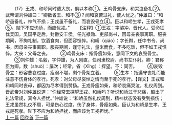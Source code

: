 　　（17）王戎、和峤同时遭大丧，俱以孝称①。王鸡骨支床，和哭泣备礼②。武帝谓刘仲雄曰：“卿数省王、和不③？闻和哀苦过礼，使人忧之。”仲雄曰：“和峤虽备礼，神气不损；王戎虽不备礼，而哀毁骨立④。臣以和峤生孝，王戎死孝⑤。陛下不应忧峤，而应忧戎。”
　　【注释】①王戎：字濬冲，晋代人。受命征伐吴国，吴国平定后，封爵安丰侯。任光禄勋、吏部尚书，因母亲丧事离职。服丧期间，不拘礼制，饮酒食肉，但面容憔悴。和峤（qiáo）：字长舆，任中书令、尚书，因母亲丧事离职。服丧期间，谨守礼法，量米而食，不多吃饭，但不如王戎憔悴。大丧：父母之丧。
　　②鸡骨支床：指骨瘦如柴，意同下文的哀毁骨立。
　　③刘仲雄：名毅，字仲雄，为人刚直，任司隶校尉、尚书左仆射。卿：君称臣为卿。数（shuò）：屡次；经常。省（Xǐng）：探望。不：同否。
　　④哀毁骨立：形容悲哀过度，瘦弱不堪，剩个骨架立着。
　　⑤生孝：指遵守丧礼而能注意不伤身体的孝行。死孝：对父母尽哀悼之情而至于死的孝行。【译文】王戎和和峤同时丧母，都因为尽孝得到赞扬。王戎骨瘦如柴，和峤哀痛哭泣，礼仪周到。晋武帝对刘仲雄说道：“你经常去探望王戎、和峤吗？听说和峤过于悲痛，超出了礼法常规，真令人担忧。”仲雄说：“和峤虽然礼仪周到，精神状态没有受到损伤；王戎虽然礼仪不周，可是伤心过度，伤了身体，骨瘦如柴。臣认为和峤是生孝，王戎是死孝。陛下不应为和峤担扰，而应该为王戎担忧。”
<br>[上一篇](01_16) [回卷首](01_00) [下一篇](01_18)  
